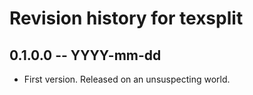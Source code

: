 # Revision history for texsplit

## 0.1.0.0 -- YYYY-mm-dd

* First version. Released on an unsuspecting world.
